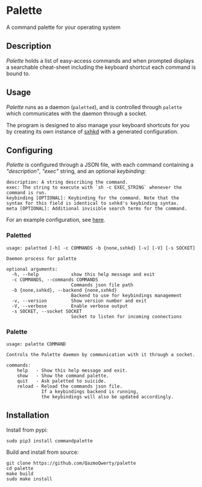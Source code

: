 # Palette

A command palette for your operating system

## Description

*Palette* holds a list of easy-access commands and when prompted displays a searchable cheat-sheet including the keyboard shortcut each command is bound to.

## Usage

*Palette* runs as a daemon (`paletted`), and is controlled through `palette` which communicates with the daemon through a socket.

The program is designed to also manage your keyboard shortcuts for you by creating its own instance of [sxhkd](https://github.com/baskerville/sxhkd) with a generated configuration.

## Configuring

*Palette* is configured through a JSON file, with each command containing a *"description"*, *"exec"* string, and an optional *keybinding*:

```
description: A string describing the command.
exec: The string to execute with `sh -c EXEC_STRING` whenever the command is run.
keybinding [OPTIONAL]: Keybinding for the command. Note that the syntax for this field is identical to sxhkd's keybinding syntax.
meta [OPTIONAL]: Additional invisible search terms for the command.
```

For an example configuration, see [here](examples/simple-example.json).

### Paletted

```
usage: paletted [-h] -c COMMANDS -b {none,sxhkd} [-v] [-V] [-s SOCKET]

Daemon process for palette

optional arguments:
  -h, --help            show this help message and exit
  -c COMMANDS, --commands COMMANDS
                        Commands json file path
  -b {none,sxhkd}, --backend {none,sxhkd}
                        Backend to use for keybindings management
  -v, --version         Show version number and exit
  -V, --verbose         Enable verbose output
  -s SOCKET, --socket SOCKET
                        Socket to listen for incoming connections
```

### Palette

```
usage: palette COMMAND

Controls the Palette daemon by communication with it through a socket.

commands:
    help   - Show this help message and exit.
    show   - Show the command palette.
    quit   - Ask paletted to suicide.
    reload - Reload the commands json file. 
             If a keybindings backend is running, 
             the keybindings will also be updated accordingly.
```

## Installation

Install from pypi:

```
sudo pip3 install commandpalette
```

Build and install from source:

```
git clone https://github.com/QazmoQwerty/palette
cd palette
make build
sudo make install
```
